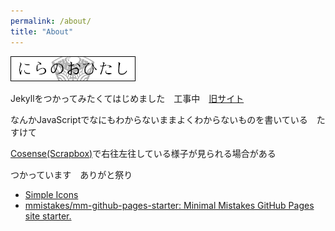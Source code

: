 ```yaml
---
permalink: /about/
title: "About"
---
```


![Banner](../assets/images/banner.png)

Jekyllをつかってみたくてはじめました　工事中　[旧サイト](https://nirano.ohitashi.com)

なんかJavaScriptでなにもわからないままよくわからないものを書いている　たすけて

[Cosense(Scrapbox)](https://scrapbox.io/ametama69/)で右往左往している様子が見られる場合がある



つかっています　ありがと祭り
- [Simple Icons](https://simpleicons.org/)
- [mmistakes/mm-github-pages-starter: Minimal Mistakes GitHub Pages site starter.](https://github.com/mmistakes/mm-github-pages-starter)